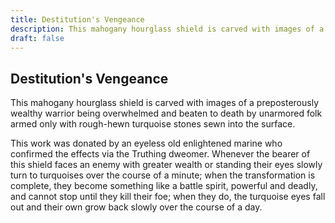 ```yaml
---
title: Destitution's Vengeance
description: This mahogany hourglass shield is carved with images of a preposterously wealthy warrior being overwhelmed and beaten to death by unarmored folk armed only with rough-hewn turquoise stones sewn int...
draft: false
---
```


## Destitution's Vengeance

This mahogany hourglass shield is carved with images of a preposterously wealthy warrior being overwhelmed and beaten to death by unarmored folk armed only with rough-hewn turquoise stones sewn into the surface.

This work was donated by an eyeless old enlightened marine who confirmed the effects via the Truthing dweomer. Whenever the bearer of this shield faces an enemy with greater wealth or standing their eyes slowly turn to turquoises over the course of a minute; when the transformation is complete, they become something like a battle spirit, powerful and deadly, and cannot stop until they kill their foe; when they do, the turquoise eyes fall out and their own grow back slowly over the course of a day.
